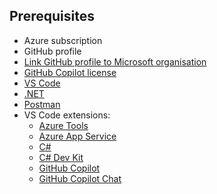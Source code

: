 ## Prerequisites
- Azure subscription
- GitHub profile
- [Link GitHub profile to Microsoft organisation](https://repos.opensource.microsoft.com/link)
- [GitHub Copilot license](https://repos.opensource.microsoft.com/orgs/MicrosoftCopilot)
- [VS Code](https://code.visualstudio.com/download)
- [.NET](https://dotnet.microsoft.com/en-us/download)
- [Postman](https://www.postman.com/downloads/)
- VS Code extensions:
  - [Azure Tools](https://marketplace.visualstudio.com/items?itemName=ms-vscode.vscode-node-azure-pack)
  - [Azure App Service](https://marketplace.visualstudio.com/items?itemName=ms-azuretools.vscode-azureappservice)
  - [C#](https://marketplace.visualstudio.com/items?itemName=ms-dotnettools.csharp)
  - [C# Dev Kit](https://marketplace.visualstudio.com/items?itemName=ms-dotnettools.csdevkit)
  - [GitHub Copilot](https://marketplace.visualstudio.com/items?itemName=GitHub.copilot)
  - [GitHub Copilot Chat](https://marketplace.visualstudio.com/items?itemName=GitHub.copilot-chat)
